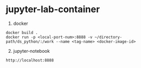 # jupyter-lab-container

1. docker
```
docker build .
docker run -p <local-port-num>:8888 -v ~/directory-path/ds_python/:/work --name <tag-name> <docker-image-id>

```

2. jupyter-notebook
```
http://localhost:8888
```
